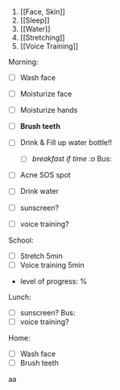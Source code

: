 1. [[Face, Skin]]
2. [[Sleep]]
3. [[Water]]
4. [[Stretching]]
5. [[Voice Training]]

Morning:
- [ ] Wash face
- [ ] Moisturize face
- [ ] Moisturize hands
- [ ] **Brush teeth**

- [ ] Drink & Fill up water bottle!!
	- [ ] *breakfast if time :o*
Bus:
- [ ] Acne SOS spot
- [ ] Drink water
- [ ] sunscreen?
- [ ] voice training?

School:
- [ ] Stretch 5min
- [ ] Voice training 5min
- level of progress: %

Lunch:
- [ ] sunscreen?
Bus:
- [ ] voice training?

Home:
- [ ] Wash face
- [ ] Brush teeth

aa